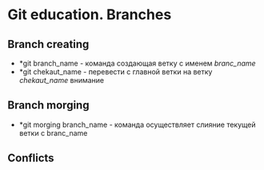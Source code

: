 # Git education. Branches

## Branch creating

* *git branch_name - команда создающая ветку с именем *branc_name*
* *git chekaut_name - перевести с главной ветки на ветку *chekaut_name* внимание

## Branch morging
* *git morging branch_name - команда осуществляет слияние текущей ветки с branc_name

## Conflicts
